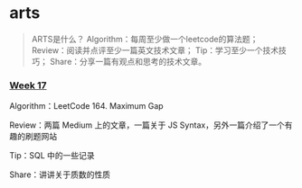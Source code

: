 # arts
> ARTS是什么？
Algorithm：每周至少做一个leetcode的算法题；
Review：阅读并点评至少一篇英文技术文章；
Tip：学习至少一个技术技巧；
Share：分享一篇有观点和思考的技术文章。

### [Week 17](./week017/Arts-017.md)

Algorithm：LeetCode 164. Maximum Gap

Review：两篇 Medium 上的文章，一篇关于 JS Syntax，另外一篇介绍了一个有趣的刷题网站

Tip：SQL 中的一些记录

Share：讲讲关于质数的性质
